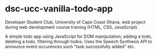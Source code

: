 # dsc-ucc-vanilla-todo-app
Developer Student Club, University of Cape Coast Ghana, web project during web development course training (HTML, CSS, JavaScript).

A simple todo app using JavaScript for DOM manipulation; adding a todo, deleting a todo, filtering through todos.
Uses the Speech Synthesis API to announce event occurences such "task successfully added" etc.

